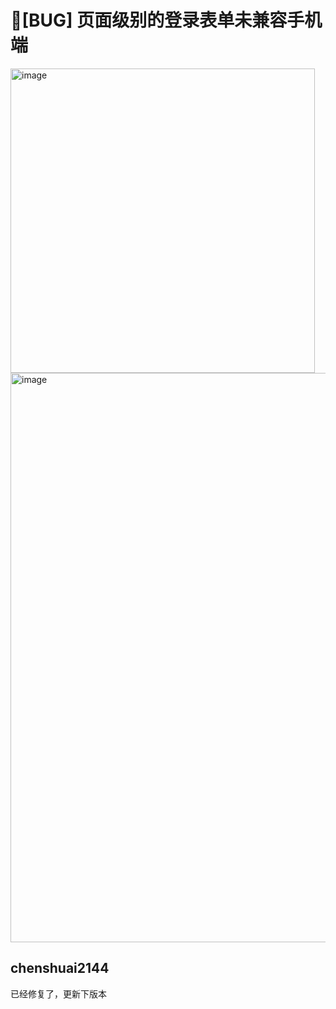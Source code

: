 # 🐛[BUG] 页面级别的登录表单未兼容手机端

<img width="487" alt="image" src="https://user-images.githubusercontent.com/30397655/200982808-83e5eaa1-3d69-44b4-a05b-204f61eb3a24.png">
<img width="911" alt="image" src="https://user-images.githubusercontent.com/30397655/200983103-f6c6e614-4b6c-4fa1-97d6-1423167969c6.png">

## chenshuai2144

已经修复了，更新下版本
